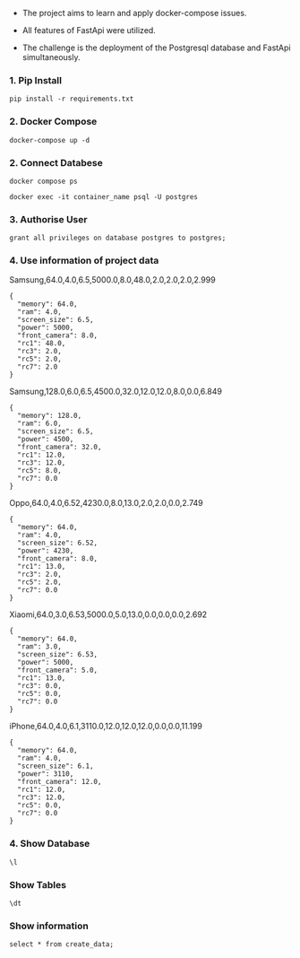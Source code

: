 - The project aims to learn and apply docker-compose issues.

- All features of FastApi were utilized.

- The challenge is the deployment of the Postgresql database and FastApi simultaneously.



### 1. Pip Install

```
pip install -r requirements.txt
```   

### 2. Docker Compose

```
docker-compose up -d
```  


### 2. Connect Databese

``` 
docker compose ps
``` 

```
docker exec -it container_name psql -U postgres
```

### 3. Authorise User

```
grant all privileges on database postgres to postgres;

```
### 4. Use information of project data

Samsung,64.0,4.0,6.5,5000.0,8.0,48.0,2.0,2.0,2.0,2.999
```
{
  "memory": 64.0,
  "ram": 4.0,
  "screen_size": 6.5,
  "power": 5000,
  "front_camera": 8.0,
  "rc1": 48.0,
  "rc3": 2.0,
  "rc5": 2.0,
  "rc7": 2.0
}
```

Samsung,128.0,6.0,6.5,4500.0,32.0,12.0,12.0,8.0,0.0,6.849

```
{
  "memory": 128.0,
  "ram": 6.0,
  "screen_size": 6.5,
  "power": 4500,
  "front_camera": 32.0,
  "rc1": 12.0,
  "rc3": 12.0,
  "rc5": 8.0,
  "rc7": 0.0
}
```

Oppo,64.0,4.0,6.52,4230.0,8.0,13.0,2.0,2.0,0.0,2.749
```
{
  "memory": 64.0,
  "ram": 4.0,
  "screen_size": 6.52,
  "power": 4230,
  "front_camera": 8.0,
  "rc1": 13.0,
  "rc3": 2.0,
  "rc5": 2.0,
  "rc7": 0.0
}
```

Xiaomi,64.0,3.0,6.53,5000.0,5.0,13.0,0.0,0.0,0.0,2.692
```
{
  "memory": 64.0,
  "ram": 3.0,
  "screen_size": 6.53,
  "power": 5000,
  "front_camera": 5.0,
  "rc1": 13.0,
  "rc3": 0.0,
  "rc5": 0.0,
  "rc7": 0.0
}
```

iPhone,64.0,4.0,6.1,3110.0,12.0,12.0,12.0,0.0,0.0,11.199
```
{
  "memory": 64.0,
  "ram": 4.0,
  "screen_size": 6.1,
  "power": 3110,
  "front_camera": 12.0,
  "rc1": 12.0,
  "rc3": 12.0,
  "rc5": 0.0,
  "rc7": 0.0
}
```

### 4. Show Database

```
\l
```
### Show Tables

```
\dt
```
### Show information

```
select * from create_data;
```
